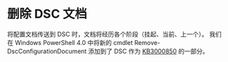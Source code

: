 # <a name="remove-dsc-documents"></a>删除 DSC 文档

将配置文档传送到 DSC 时，文档将经历各个阶段（挂起、当前、上一个）。 我们在 Windows PowerShell 4.0 中将新的 cmdlet Remove-DscConfigurationDocument 添加到了 DSC 作为 [KB3000850](https://support.microsoft.com/en-us/kb/3000850) 的一部分。 



<!--HONumber=Oct16_HO4-->


